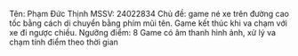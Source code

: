 Tên: Phạm Đức Thịnh
MSSV: 24022834
Chủ đề: game né xe trên đường cao tốc bằng cách di chuyển bằng phím mũi tên. Game kết thúc khi va chạm với xe đi ngược chiều.
Ngưỡng điểm: 8
Game có âm thanh hình ảnh, xử lý va chạm tính điểm theo thời gian

